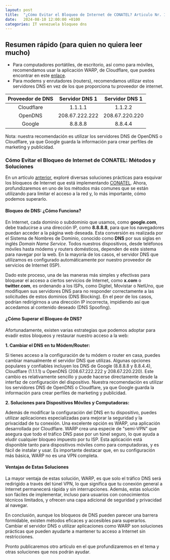 ```yaml
---
layout: post
title:  "¿Cómo Evitar el Bloqueo de Internet de CONATEL? Articulo Nr. 1 - Suplantación y bloqueo de DNS"
date:   2024-08-10 12:00:00 +0100
categories: IT venezuela bloqueo dns
---
```


## Resumen rápido (para quien no quiera leer mucho)

- Para computadores portátiles, de escritorio, así como para móviles, recomendamos usar la aplicación WARP, de Cloudflare, que puedes encontrar en este [enlace](https://one.one.one.one/). 
- Para modems y enrutadores (routers), recomendamos utilizar estos servidores DNS en vez de los que proporciona tu proveedor de internet.

| Proveedor de DNS | Servidor DNS 1 | Servidor DNS 1 |
| :--------------: | :------------: | :------------: |
|    Cloudflare    |    1.1.1.1     |    1.1.2.2     |
|     OpenDNS      | 208.67.222.222 | 208.67.220.220 |
|      Google      |    8.8.8.8     |    8.8.4.4     |

Nota: nuestra recomendación es utilizar los servidores DNS de OpenDNS o Cloudflare, ya que Google guarda la información para crear perfiles de marketing y publicidad. 

### Cómo Evitar el Bloqueo de Internet de CONATEL: Métodos y Soluciones

En un artículo [anterior](https://bochinche.github.io/internet/venezuela/bloqueo/x/twitter/signal/2024/08/08/overcoming-blockade-vzla.html), exploré diversas soluciones prácticas para esquivar los bloqueos de Internet que está implementando [CONATEL](http://www.conatel.gob.ve/). Ahora, profundizaremos en uno de los métodos más comunes que se están utilizando para limitar el acceso a la red y, lo más importante, cómo podemos superarlo.

#### Bloqueo de DNS: ¿Cómo Funciona?

En Internet, cada dominio o subdominio que usamos, como **google.com**, debe traducirse a una dirección IP, como **8.8.8.8**, para que los navegadores puedan acceder a la página web deseada. Esta conversión es realizada por el Sistema de Nombres de Dominio, conocido como **DNS** por sus siglas en inglés *Domain* *Name* *Service*. Todos nuestros dispositivos, desde teléfonos móviles hasta módems y routers domésticos, dependen de este sistema para navegar por la web. En la mayoría de los casos, el servidor DNS que utilizamos es configurado automáticamente por nuestro proveedor de servicios de Internet (ISP).

Dado este proceso, una de las maneras más simples y efectivas para bloquear el acceso a ciertos servicios de Internet, como **x.com** o **twitter.com**, es ordenando a los ISPs, como Digitel, Movistar o NetUno, que modifiquen sus servidores DNS para no responder correctamente a las solicitudes de estos dominios (DNS Blocking). En el peor de los casos, podrían redirigirnos a una dirección IP incorrecta, impidiendo así que accedamos al contenido deseado (DNS Spoofing).

#### ¿Cómo Superar el Bloqueo de DNS?

Afortunadamente, existen varias estrategias que podemos adoptar para evadir estos bloqueos y restaurar nuestro acceso a la web:

**1. Cambiar el DNS en tu Módem/Router:**

Si tienes acceso a la configuración de tu módem o router en casa, puedes cambiar manualmente el servidor DNS que utilizas. Algunas opciones populares y confiables incluyen los DNS de Google (8.8.8.8 y 8.8.4.4), Cloudflare (1.1.1.1) u OpenDNS (208.67.222.222 y 208.67.220.220). Este cambio es relativamente sencillo y puede hacerse directamente desde la interfaz de configuración del dispositivo. Nuestra recomendación es utilizar los servidores DNS de OpenDNS o Cloudflare, ya que Google guarda la información para crear perfiles de marketing y publicidad. 

**2. Soluciones para Dispositivos Móviles y Computadoras:**

Además de modificar la configuración del DNS en tu dispositivo, puedes utilizar aplicaciones especializadas para mejorar la seguridad y la privacidad de tu conexión. Una excelente opción es WARP, una aplicación desarrollada por Cloudflare. WARP crea una especie de "semi-VPN" que asegura que todo el tráfico DNS pase por un túnel seguro, lo que ayuda a eludir cualquier bloqueo impuesto por tu ISP. Esta aplicación está disponible tanto para dispositivos móviles como para computadoras, y es fácil de instalar y usar. Es importante destacar que, en su configuración más básica, WARP no es una VPN completa.

#### Ventajas de Estas Soluciones

La mayor ventaja de estas solución, WARP, es que solo el tráfico DNS será redirigido a través del túnel VPN, lo que significa que tu conexión general a Internet permanecerá rápida y sin interrupciones. Además, estas solución son fáciles de implementar, incluso para usuarios con conocimientos técnicos limitados, y ofrecen una capa adicional de seguridad y privacidad al navegar.

En conclusión, aunque los bloqueos de DNS pueden parecer una barrera formidable, existen métodos eficaces y accesibles para superarlos. Cambiar el servidor DNS o utilizar aplicaciones como WARP son soluciones prácticas que pueden ayudarte a mantener tu acceso a Internet sin restricciones.

Pronto publicaremos otro artículo en el que profundizaremos en el tema y otras soluciones que nos podrán ayudar. 